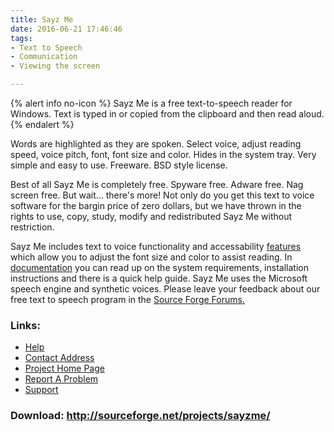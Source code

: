 ```yaml
---
title: Sayz Me
date: 2016-06-21 17:46:46
tags: 
- Text to Speech
- Communication
- Viewing the screen

---
```


{% alert info no-icon %}
Sayz Me is a free text-to-speech reader for Windows. Text is typed in or copied from the clipboard and then read aloud.
{% endalert %}

<!-- more -->

Words are highlighted as they are spoken. Select voice, adjust reading speed, voice pitch, font, font size and color. Hides in the system tray. Very simple and easy to use. Freeware. BSD style license.

Best of all Sayz Me is completely free. Spyware free. Adware free. Nag screen free. But wait... there's more! Not only do you get this text to voice software for the bargin price of zero dollars, but we have thrown in the rights to use, copy, study, modify and redistributed Sayz Me without restriction.

Sayz Me includes text to voice functionality and accessability <a href="" html="">features</a> which allow you to adjust the font size and color to assist reading. In <a href="" html="">documentation</a> you can read up on the system requirements, installation instructions and there is a quick help guide. Sayz Me uses the Microsoft speech engine and synthetic voices. Please leave your feedback about our free text to speech program in the <a href="">Source Forge Forums.</a>

### Links:
- <a href="http://sourceforge.net/projects/sayzme">Help</a>
- <a href="mailto:bikam0wz@users.sourceforge.net">Contact Address</a>
- <a href="http://sourceforge.net/projects/sayzme/">Project Home Page</a>
- <a href="http://sourceforge.net/projects/sayzme">Report A Problem</a>
- <a href="http://sourceforge.net/projects/sayzme">Support</a>

### Download: http://sourceforge.net/projects/sayzme/ 